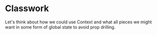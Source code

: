 # Classwork

Let's think about how we could use Context and what all pieces we might want in some form of global state to avoid prop drilling.